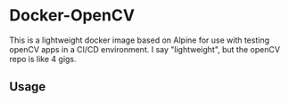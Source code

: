 # Docker-OpenCV

This is a lightweight docker image based on Alpine for use with testing openCV apps in a CI/CD environment. I say "lightweight", but the openCV repo is like 4 gigs.

## Usage


